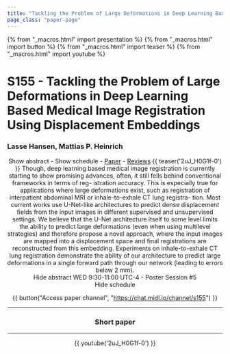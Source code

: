 ```yaml
---
title: "Tackling the Problem of Large Deformations in Deep Learning Based Medical Image Registration Using Displacement Embeddings"
page_class: "paper-page"
---
```


{% from "_macros.html" import presentation %}
{% from "_macros.html" import button %}
{% from "_macros.html" import teaser %}
{% from "_macros.html" import youtube %}

# S155 - Tackling the Problem of Large Deformations in Deep Learning Based Medical Image Registration Using Displacement Embeddings


### Lasse Hansen, Mattias P. Heinrich

<center><a class="toggle_visibility" data-selector=".paper_abstract" data-level="3">Show abstract</a>
        - <a class="toggle_visibility" data-selector=".paper_qa" data-level="3">Show schedule</a>
        - <a href="https://openreview.net/pdf?id=kPBUZluVq">Paper</a>
        - <a href="https://openreview.net/forum?id=kPBUZluVq">Reviews</a>
        {{ teaser('2uJ_H0G1f-0') }}

<span class="paper_abstract">
        Though, deep learning based medical image registration is currently starting to show promising advances, often, it still fells behind conventional frameworks in terms of reg- istration accuracy. This is especially true for applications where large deformations exist, such as registration of interpatient abdominal MRI or inhale-to-exhale CT lung registra- tion. Most current works use U-Net-like architectures to predict dense displacement fields from the input images in different supervised and unsupervised settings. We believe that the U-Net architecture itself to some level limits the ability to predict large deformations (even when using multilevel strategies) and therefore propose a novel approach, where the input images are mapped into a displacement space and final registrations are reconstructed from this embedding. Experiments on inhale-to-exhale CT lung registration demonstrate the ability of our architecture to predict large deformations in a single forward path through our network (leading to errors below 2 mm).
        <span class="actions">
  <br/>
  <a class="toggle_visibility" data-level="2">Hide abstract</a></span>
</span>

<span class="paper_qa">
        WED 9:30-11:00 UTC-4 - Poster Session #5
        <br/>
        <span class="actions"><a class="toggle_visibility" data-level="2">Hide schedule</a></span>
</span>

{{ button("Access paper channel", "https://chat.midl.io/channel/s155") }}

---

### Short paper

---

{{ youtube('2uJ_H0G1f-0') }}